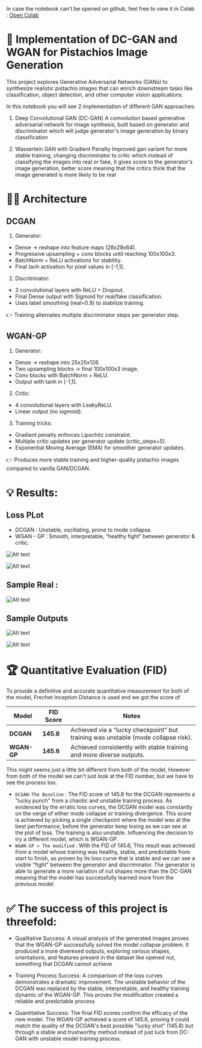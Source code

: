 In case the notebook can't be opened on github, feel free to view it in Colab :
[Open Colab](https://colab.research.google.com/drive/1fWZmr_kU67mmXuQGH0Xis9fMlUqeDsQ3?usp=sharing)

# 🥜 Implementation of DC-GAN and WGAN for Pistachios Image Generation

This project explores Generative Adversarial Networks (GANs) to synthesize realistic pistachio images that can enrich downstream tasks like classification, object detection, and other computer vision applications.

In this notebook you will see 2 implementation of different GAN approaches:
1. Deep Convolutional GAN (DC-GAN) 
A comvolution based generative adversarial network for image synthesis, built based on generator and discriminator which will judge generator's image generation by binary classification

2. Wassertein GAN with Gradient Penalty
Improved gan variant for more stable training, changing discriminator to critic which instead of classifying the images into real or fake, it gives score to the generator's image generation, better score meaning that the critics think that the image generated is more likely to be real

# 👷‍♂️ Architecture
## DCGAN<br>
1. Generator:
- Dense → reshape into feature maps (28x28x64).
- Progressive upsampling + conv blocks until reaching 100x100x3.
- BatchNorm + ReLU activations for stability.
- Final tanh activation for pixel values in [-1,1].

2. Discriminator:
- 3 convolutional layers with ReLU + Dropout.
- Final Dense output with Sigmoid for real/fake classification.
- Uses label smoothing (real=0.9) to stabilize training.

👉 Training alternates multiple discriminator steps per generator step.

## WGAN-GP
1. Generator:
- Dense → reshape into 25x25x128.
- Two upsampling blocks → final 100x100x3 image.
- Conv blocks with BatchNorm + ReLU.
- Output with tanh in [-1,1].

2. Critic:
- 4 convolutional layers with LeakyReLU.
- Linear output (no sigmoid).

3. Training tricks:
- Gradient penalty enforces Lipschitz constraint.
- Multiple critic updates per generator update (critic_steps=5).
- Exponential Moving Average (EMA) for smoother generator updates.

👉 Produces more stable training and higher-quality pistachio images compared to vanilla GAN/DCGAN.

# 💡 Results:
## Loss PLot
- DCGAN : Unstable, oscillating, prone to mode collapse.
- WGAN - GP : Smooth, interpretable, “healthy fight” between generator & critic.

![Alt text](images/loss_dc.png)

![Alt text](images/loss_wgan.png)


## Sample Real :
![Alt text](images/sample-real.png)

## Sample Outputs
![Alt text](images/sample_dc.png)

![Alt text](images/sample_wgan.png)


# 🏆 Quantitative Evaluation (FID)
To provide a definitive and accurate quantitative measurement for both of the model, Frechet Inception Distance is used and we got the score of 

| Model    | FID Score | Notes                                                                 |
|----------|-----------|----------------------------------------------------------------------|
| **DCGAN**   | **145.8**   | Achieved via a “lucky checkpoint” but training was unstable (mode collapse risk). |
| **WGAN-GP** | **145.6**   | Achieved consistently with stable training and more diverse outputs. |


This might seems just a little bit different from both of the model, However from both of the model we can't just look at the FID number, but we have to see the process too.
- `DCGAN-The Baseline` : The FID score of 145.8 for the DCGAN represents a "lucky punch" from a chaotic and unstable training process. As evidenced by the erratic loss curves, the DCGAN model was constantly on the verge of either mode collapse or training divergence. This score is achieved by picking a single checkpoint where the model was at the best performance, before the generator keep losing as we can see at the plot of loss. The training is also unstable. Influencing the decision to try a different model, which is WGAN-GP.
- `WGAN-GP > The modified` : With the FID of 145.6, This result was achieved from a model whose training was healthy, stable, and predictable from start to finish, as proven by its loss curve that is stable and we can see a visible "fight" between the generator and discriminator. The generator is able to generate a more variation of nut shapes more than the DC-GAN meaning that the model has successfully learned more from the previous model

# ✅ The success of this project is threefold:

- Qualitative Success: A visual analysis of the generated images proves that the WGAN-GP successfully solved the model collapse problem. It produced a more diveresed outputs, exploring various shapes, orientations, and features present in the dataset like opened nut, something that DCGAN cannot achieve

- Training Process Success: A comparison of the loss curves demonstrates a dramatic improvement. The unstable behavior of the DCGAN was replaced by the stable, interpretable, and healthy training dynamic of the WGAN-GP. This proves the modification created a reliable and predictable process

- Quantitative Success: The final FID scores confirm the efficacy of the new model. The WGAN-GP achieved a score of 145.6, proving it could match the quality of the DCGAN's best possible "lucky shot" (145.8) but through a stable and trustworthy method instead of just luck from DC-GAN with unstable model training process.

